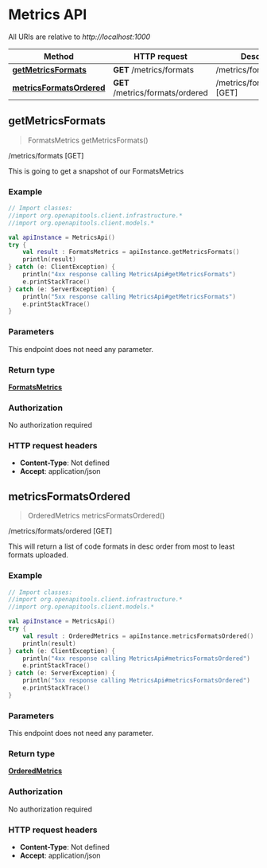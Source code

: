 # Metrics API

All URIs are relative to *http://localhost:1000*

Method | HTTP request | Description
------------- | ------------- | -------------
[**getMetricsFormats**](MetricsApi#getMetricsFormats) | **GET** /metrics/formats | /metrics/formats [GET]
[**metricsFormatsOrdered**](MetricsApi#metricsFormatsOrdered) | **GET** /metrics/formats/ordered | /metrics/formats/ordered [GET]


<a id="getMetricsFormats"></a>
## **getMetricsFormats**
> FormatsMetrics getMetricsFormats()

/metrics/formats [GET]

This is going to get a snapshot of our FormatsMetrics

### Example
```kotlin
// Import classes:
//import org.openapitools.client.infrastructure.*
//import org.openapitools.client.models.*

val apiInstance = MetricsApi()
try {
    val result : FormatsMetrics = apiInstance.getMetricsFormats()
    println(result)
} catch (e: ClientException) {
    println("4xx response calling MetricsApi#getMetricsFormats")
    e.printStackTrace()
} catch (e: ServerException) {
    println("5xx response calling MetricsApi#getMetricsFormats")
    e.printStackTrace()
}
```

### Parameters
This endpoint does not need any parameter.

### Return type

[**FormatsMetrics**](FormatsMetrics)

### Authorization

No authorization required

### HTTP request headers

 - **Content-Type**: Not defined
 - **Accept**: application/json

<a id="metricsFormatsOrdered"></a>
## **metricsFormatsOrdered**
> OrderedMetrics metricsFormatsOrdered()

/metrics/formats/ordered [GET]

This will return a list of code formats in desc order from most to least formats uploaded.

### Example
```kotlin
// Import classes:
//import org.openapitools.client.infrastructure.*
//import org.openapitools.client.models.*

val apiInstance = MetricsApi()
try {
    val result : OrderedMetrics = apiInstance.metricsFormatsOrdered()
    println(result)
} catch (e: ClientException) {
    println("4xx response calling MetricsApi#metricsFormatsOrdered")
    e.printStackTrace()
} catch (e: ServerException) {
    println("5xx response calling MetricsApi#metricsFormatsOrdered")
    e.printStackTrace()
}
```

### Parameters
This endpoint does not need any parameter.

### Return type

[**OrderedMetrics**](OrderedMetrics)

### Authorization

No authorization required

### HTTP request headers

 - **Content-Type**: Not defined
 - **Accept**: application/json

